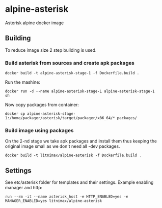 # alpine-asterisk
Asterisk alpine docker image

## Building
To reduce image size 2 step building is used.

### Build asterisk from sources and create apk packages
```
docker build -t alpine-asterisk-stage-1 -f Dockerfile.build .
```
Run the mashine:
```
docker run -d --name alpine-asterisk-stage-1 alpine-asterisk-stage-1 sh
```
Now copy packages from container:
```
docker cp alpine-asterisk-stage-1:/home/packager/asterisk/target/packager/x86_64/* packages/
```
### Build image using packages
On the 2-nd stage we take apk packages and install them thus keeping the original image small as we don't need all -dev packages.
```
docker build -t litnimax/alpine-asterisk -f Dockerfile.build .
```

## Settings
See etc/asterisk folder for templates and their settings. Example enabling manager and http:
```
run --rm -it --name asterisk_host -e HTTP_ENABLED=yes -e MANAGER_ENABLED=yes litnimax/alpine-asterisk
```
